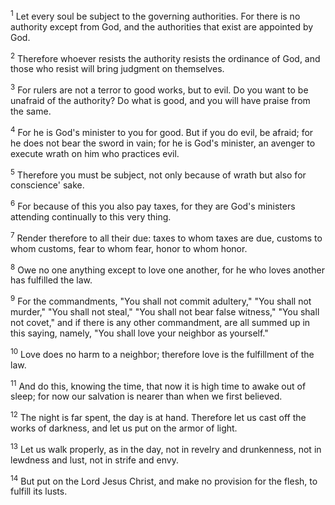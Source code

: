 <sup>1</sup> 
Let every soul be subject to the governing authorities. For there is no authority except from God, and the authorities that exist are appointed by God. 

<sup>2</sup> 
Therefore whoever resists the authority resists the ordinance of God, and those who resist will bring judgment on themselves. 

<sup>3</sup> 
For rulers are not a terror to good works, but to evil. Do you want to be unafraid of the authority? Do what is good, and you will have praise from the same. 

<sup>4</sup> 
For he is God's minister to you for good. But if you do evil, be afraid; for he does not bear the sword in vain; for he is God's minister, an avenger to execute wrath on him who practices evil. 

<sup>5</sup> 
Therefore you must be subject, not only because of wrath but also for conscience' sake. 

<sup>6</sup> 
For because of this you also pay taxes, for they are God's ministers attending continually to this very thing. 

<sup>7</sup> 
Render therefore to all their due: taxes to whom taxes are due, customs to whom customs, fear to whom fear, honor to whom honor.

<sup>8</sup> 
Owe no one anything except to love one another, for he who loves another has fulfilled the law. 

<sup>9</sup> 
For the commandments, "You shall not commit adultery," "You shall not murder," "You shall not steal," "You shall not bear false witness," "You shall not covet," and if there is any other commandment, are all summed up in this saying, namely, "You shall love your neighbor as yourself." 

<sup>10</sup> 
Love does no harm to a neighbor; therefore love is the fulfillment of the law.

<sup>11</sup> 
And do this, knowing the time, that now it is high time to awake out of sleep; for now our salvation is nearer than when we first believed. 

<sup>12</sup> 
The night is far spent, the day is at hand. Therefore let us cast off the works of darkness, and let us put on the armor of light. 

<sup>13</sup> 
Let us walk properly, as in the day, not in revelry and drunkenness, not in lewdness and lust, not in strife and envy. 

<sup>14</sup> 
But put on the Lord Jesus Christ, and make no provision for the flesh, to fulfill its lusts.